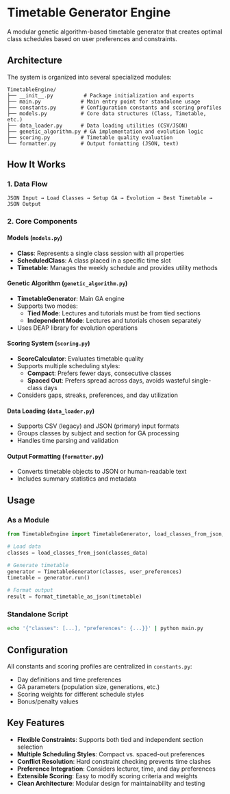 # Timetable Generator Engine

A modular genetic algorithm-based timetable generator that creates optimal class schedules based on user preferences and constraints.

## Architecture

The system is organized into several specialized modules:

```
TimetableEngine/
├── __init__.py          # Package initialization and exports
├── main.py             # Main entry point for standalone usage
├── constants.py        # Configuration constants and scoring profiles
├── models.py           # Core data structures (Class, Timetable, etc.)
├── data_loader.py      # Data loading utilities (CSV/JSON)
├── genetic_algorithm.py # GA implementation and evolution logic
├── scoring.py          # Timetable quality evaluation
└── formatter.py        # Output formatting (JSON, text)
```

## How It Works

### 1. **Data Flow**
```
JSON Input → Load Classes → Setup GA → Evolution → Best Timetable → JSON Output
```

### 2. **Core Components**

#### **Models** (`models.py`)
- **Class**: Represents a single class session with all properties
- **ScheduledClass**: A class placed in a specific time slot  
- **Timetable**: Manages the weekly schedule and provides utility methods

#### **Genetic Algorithm** (`genetic_algorithm.py`)
- **TimetableGenerator**: Main GA engine
- Supports two modes:
  - **Tied Mode**: Lectures and tutorials must be from tied sections
  - **Independent Mode**: Lectures and tutorials chosen separately
- Uses DEAP library for evolution operations

#### **Scoring System** (`scoring.py`)
- **ScoreCalculator**: Evaluates timetable quality
- Supports multiple scheduling styles:
  - **Compact**: Prefers fewer days, consecutive classes
  - **Spaced Out**: Prefers spread across days, avoids wasteful single-class days
- Considers gaps, streaks, preferences, and day utilization

#### **Data Loading** (`data_loader.py`)
- Supports CSV (legacy) and JSON (primary) input formats
- Groups classes by subject and section for GA processing
- Handles time parsing and validation

#### **Output Formatting** (`formatter.py`)
- Converts timetable objects to JSON or human-readable text
- Includes summary statistics and metadata

## Usage

### As a Module
```python
from TimetableEngine import TimetableGenerator, load_classes_from_json, format_timetable_as_json

# Load data
classes = load_classes_from_json(classes_data)

# Generate timetable
generator = TimetableGenerator(classes, user_preferences)
timetable = generator.run()

# Format output
result = format_timetable_as_json(timetable)
```

### Standalone Script
```bash
echo '{"classes": [...], "preferences": {...}}' | python main.py
```

## Configuration

All constants and scoring profiles are centralized in `constants.py`:
- Day definitions and time preferences
- GA parameters (population size, generations, etc.)
- Scoring weights for different schedule styles
- Bonus/penalty values

## Key Features

- **Flexible Constraints**: Supports both tied and independent section selection
- **Multiple Scheduling Styles**: Compact vs. spaced-out preferences
- **Conflict Resolution**: Hard constraint checking prevents time clashes
- **Preference Integration**: Considers lecturer, time, and day preferences
- **Extensible Scoring**: Easy to modify scoring criteria and weights
- **Clean Architecture**: Modular design for maintainability and testing
